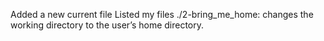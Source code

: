 Added a new current file
Listed my files
./2-bring_me_home: changes the working directory to the user’s home directory.

